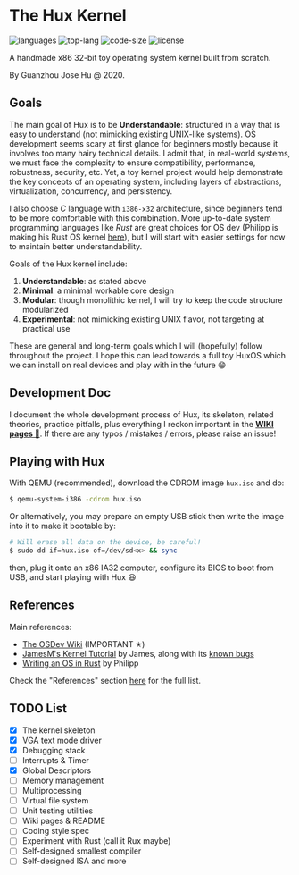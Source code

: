 # The Hux Kernel

![languages](https://img.shields.io/github/languages/count/josehu07/hux-kernel?color=green)
![top-lang](https://img.shields.io/github/languages/top/josehu07/hux-kernel?color=orange)
![code-size](https://img.shields.io/github/languages/code-size/josehu07/hux-kernel?color=lightgrey)
![license](https://img.shields.io/github/license/josehu07/hux-kernel)

A handmade x86 32-bit toy operating system kernel built from scratch.

By Guanzhou Jose Hu @ 2020.


## Goals

The main goal of Hux is to be **Understandable**: structured in a way that is easy to understand (not mimicking existing UNIX-like systems). OS development seems scary at first glance for beginners mostly because it involves too many hairy technical details. I admit that, in real-world systems, we must face the complexity to ensure compatibility, performance, robustness, security, etc. Yet, a toy kernel project would help demonstrate the key concepts of an operating system, including layers of abstractions, virtualization, concurrency, and persistency.

I also choose *C* language with `i386-x32` architecture, since beginners tend to be more comfortable with this combination. More up-to-date system programming languages like *Rust* are great choices for OS dev (Philipp is making his Rust OS kernel [here](https://os.phil-opp.com/)), but I will start with easier settings for now to maintain better understandability.

Goals of the Hux kernel include:

1. **Understandable**: as stated above
2. **Minimal**: a minimal workable core design
3. **Modular**: though monolithic kernel, I will try to keep the code structure modularized
4. **Experimental**: not mimicking existing UNIX flavor, not targeting at practical use

These are general and long-term goals which I will (hopefully) follow throughout the project. I hope this can lead towards a full toy HuxOS which we can install on real devices and play with in the future 😁


## Development Doc

I document the whole development process of Hux, its skeleton, related theories, practice pitfalls, plus everything I reckon important in the [**WIKI pages 📝**](https://github.com/hgz12345ssdlh/hux-kernel/wiki). If there are any typos / mistakes / errors, please raise an issue!


## Playing with Hux

With QEMU (recommended), download the CDROM image `hux.iso` and do:

```bash
$ qemu-system-i386 -cdrom hux.iso
```

Or alternatively, you may prepare an empty USB stick then write the image into it to make it bootable by:

```bash
# Will erase all data on the device, be careful!
$ sudo dd if=hux.iso of=/dev/sd<x> && sync
```

then, plug it onto an x86 IA32 computer, configure its BIOS to boot from USB, and start playing with Hux 😆


## References

Main references:

- [The OSDev Wiki](https://wiki.osdev.org/) (IMPORTANT ✭)
- [JamesM's Kernel Tutorial](http://www.jamesmolloy.co.uk/tutorial_html/) by James, along with its [known bugs](https://wiki.osdev.org/James_Molloy's_Tutorial_Known_Bugs)
- [Writing an OS in Rust](https://os.phil-opp.com/) by Philipp

Check the "References" section [here](https://github.com/hgz12345ssdlh/hux-kernel/wiki/1.-Prerequisite-Readings) for the full list.


## TODO List

- [x] The kernel skeleton
- [x] VGA text mode driver
- [x] Debugging stack
- [ ] Interrupts & Timer
- [x] Global Descriptors
- [ ] Memory management
- [ ] Multiprocessing
- [ ] Virtual file system
- [ ] Unit testing utilities
- [ ] Wiki pages & README
- [ ] Coding style spec
- [ ] Experiment with Rust (call it Rux maybe)
- [ ] Self-designed smallest compiler
- [ ] Self-designed ISA and more
